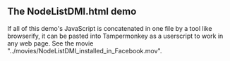 ## The NodeListDMI.html demo

If all of this demo's JavaScript is concatenated in one file by a tool like browserify,
it can be pasted into Tampermonkey as a userscript to work in any web page. See the movie
"../movies/NodeListDMI_installed_in_Facebook.mov".
